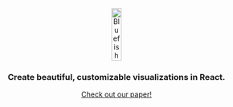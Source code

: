 <div align="center" style="display:flex;flex-direction:column;">
  <a href="https://bluefishjs.org/">
    <img src="https://user-images.githubusercontent.com/21694516/201784429-63718d1c-8f1b-4077-88db-9deaafdb925b.png" alt="Bluefish" width="20%">
  </a>
  <h3>Create beautiful, customizable visualizations in React.</h3>
  <a href="https://arxiv.org/abs/2307.00146">
    Check out our paper!
  </a>
</div>
